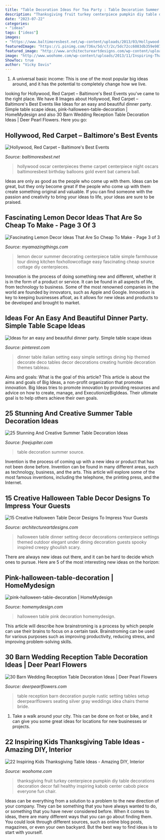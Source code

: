 ```yaml
---
title: "Table Decoration Ideas For Tea Party : Table Decoration Summer Source"
description: "Thanksgiving fruit turkey centerpiece pumpkin diy table decorations decoration decor fall healthy inspiring kabob center cabob piece everyone fun chair"
date: "2023-07-22"
categories:
- "ideas"
tags: ["ideas"]
images:
- "https://www.baltimoresbest.net/wp-content/uploads/2013/03/Hollywood-45-Nevada-080306-1.jpg"
featuredImage: "https://i.pinimg.com/736x/5d/c7/2c/5dc72cc6083db359e98739470c62c31b.jpg"
featured_image: "http://www.architectureartdesigns.com/wp-content/uploads/2015/09/982-630x473.jpg"
image: "http://www.woohome.com/wp-content/uploads/2013/11/Inspiring-Thanksgiving-Kids-Tables-4.jpg"
ShowToc: true
author: "Vicky Davis"
---
```



1. A universal basic income: This is one of the most popular big ideas around, and it has the potential to completely change how we live.

	

		
looking for Hollywood, Red Carpet – Baltimore&#039;s Best Events you've came to the right place. We have 8 Images about Hollywood, Red Carpet – Baltimore&#039;s Best Events like Ideas for an easy and beautiful dinner party. Simple table scape ideas, pink-halloween-table-decoration | HomeMydesign and also 30 Barn Wedding Reception Table Decoration Ideas | Deer Pearl Flowers. Here you go:
		
    
## Hollywood, Red Carpet – Baltimore&#039;s Best Events

<img loading=lazy src="https://www.baltimoresbest.net/wp-content/uploads/2013/03/Hollywood-45-Nevada-080306-1.jpg" onerror="this.onerror=null;this.src='https://tse1.mm.bing.net/th?id=OIP.Ec0jWglAitrFUJ5e9kUFsAHaJ4&amp;pid=15.1';" alt="Hollywood, Red Carpet – Baltimore&#039;s Best Events">

_Source: baltimoresbest.net_

>hollywood oscar centerpieces theme carpet centerpiece night oscars baltimoresbest birthday balloons gold event bat camera ball. 

	

Ideas are only as good as the people who come up with them.
Ideas can be great, but they only become great if the people who come up with them create something original and valuable. If you can find someone with the passion and creativity to bring your ideas to life, your ideas are sure to be praised.

    
## Fascinating Lemon Decor Ideas That Are So Cheap To Make - Page 3 Of 3

<img loading=lazy src="https://myamazingthings.com/wp-content/uploads/2018/03/lemon-decor-13-.jpg" onerror="this.onerror=null;this.src='https://tse1.mm.bing.net/th?id=OIP.sXV6D3B7YU3yynJJDlbZ9QHaLI&amp;pid=15.1';" alt="Fascinating Lemon Decor Ideas That Are So Cheap To Make - Page 3 of 3">

_Source: myamazingthings.com_

>lemon decor summer decorating centerpiece table simple farmhouse tour dining kitchen foxhollowcottage easy fascinating cheap source cottage diy centerpieces. 

	

Innovation is the process of doing something new and different, whether it is in the form of a product or service. It can be found in all aspects of life, from technology to business. Some of the most renowned companies in the world are founded by innovators, such as Apple and Google. Innovation is key to keeping businesses afloat, as it allows for new ideas and products to be developed and brought to market.

    
## Ideas For An Easy And Beautiful Dinner Party. Simple Table Scape Ideas

<img loading=lazy src="https://i.pinimg.com/736x/5d/c7/2c/5dc72cc6083db359e98739470c62c31b.jpg" onerror="this.onerror=null;this.src='https://tse1.mm.bing.net/th?id=OIP.x9nf2sjmc5ScqXalVG9CswHaJ4&amp;pid=15.1';" alt="Ideas for an easy and beautiful dinner party. Simple table scape ideas">

_Source: pinterest.com_

>dinner table italian setting easy simple settings dining hip themed decorate deco tables decor decorations creating humble decoration themes tableau. 

	

Aims and goals: What is the goal of this article?
This article is about the aims and goals of Big Ideas, a non-profit organization that promotes innovation. Big Ideas tries to promote innovation by providing resources and advice on how to create, manage, and ExecutionizeBigIdeas. Their ultimate goal is to help others achieve their own goals.

    
## 25 Stunning And Creative Summer Table Decoration Ideas

<img loading=lazy src="http://www.freejupiter.com/wp-content/uploads/2018/04/Summer-Table-Decoration-Ideas-4.jpg" onerror="this.onerror=null;this.src='https://tse1.mm.bing.net/th?id=OIP.ic0_hgXOWVaZwJ-yGcirQwHaLH&amp;pid=15.1';" alt="25 Stunning And Creative Summer Table Decoration Ideas">

_Source: freejupiter.com_

>table decoration summer source. 

	

Invention is the process of coming up with a new idea or product that has not been done before. Invention can be found in many different areas, such as technology, business, and the arts. This article will explore some of the most famous inventions, including the telephone, the printing press, and the Internet.

    
## 15 Creative Halloween Table Decor Designs To Impress Your Guests

<img loading=lazy src="http://www.architectureartdesigns.com/wp-content/uploads/2015/09/982-630x473.jpg" onerror="this.onerror=null;this.src='https://tse2.mm.bing.net/th?id=OIP.rBufs-SCGqjEUiUvWgF7eAHaFj&amp;pid=15.1';" alt="15 Creative Halloween Table Decor Designs To Impress Your Guests">

_Source: architectureartdesigns.com_

>halloween table dinner setting decor decorations centerpiece settings themed outdoor elegant under dining decoration guests spooky inspired creepy ghoulish scary. 

	

There are always new ideas out there, and it can be hard to decide which ones to pursue. Here are 5 of the most interesting new ideas on the horizon: 

    
## Pink-halloween-table-decoration | HomeMydesign

<img loading=lazy src="https://homemydesign.com/wp-content/uploads/2014/09/pink-halloween-table-decoration.jpg" onerror="this.onerror=null;this.src='https://tse4.mm.bing.net/th?id=OIP.SY18StK4O_4xomBvnvwmowHaLH&amp;pid=15.1';" alt="pink-halloween-table-decoration | HomeMydesign">

_Source: homemydesign.com_

>halloween table pink decoration homemydesign. 

	

This article will describe how brainstroming is a process by which people can use their brains to focus on a certain task. Brainstroming can be used for various purposes such as improving productivity, reducing stress, and improving problem-solving skills.

    
## 30 Barn Wedding Reception Table Decoration Ideas | Deer Pearl Flowers

<img loading=lazy src="http://www.deerpearlflowers.com/wp-content/uploads/2015/04/rustic-purple-barn-wedding-reception-table-setting-ideas.jpg" onerror="this.onerror=null;this.src='https://tse3.mm.bing.net/th?id=OIP.uDVleVqNCucwIt3IgFxLUgHaLH&amp;pid=15.1';" alt="30 Barn Wedding Reception Table Decoration Ideas | Deer Pearl Flowers">

_Source: deerpearlflowers.com_

>table reception barn decoration purple rustic setting tables setup deerpearlflowers seating silver gray weddings idea chairs theme bride. 

	

1. Take a walk around your city. This can be done on foot or bike, and it can give you some great ideas for locations for new businesses or projects. 

    
## 22 Inspiring Kids Thanksgiving Table Ideas - Amazing DIY, Interior

<img loading=lazy src="http://www.woohome.com/wp-content/uploads/2013/11/Inspiring-Thanksgiving-Kids-Tables-4.jpg" onerror="this.onerror=null;this.src='https://tse1.mm.bing.net/th?id=OIP.XKAGHeiCcGiwmYp466UrmgHaLK&amp;pid=15.1';" alt="22 Inspiring Kids Thanksgiving Table Ideas - Amazing DIY, Interior">

_Source: woohome.com_

>thanksgiving fruit turkey centerpiece pumpkin diy table decorations decoration decor fall healthy inspiring kabob center cabob piece everyone fun chair. 

	

Ideas can be everything from a solution to a problem to the new direction of your company. They can be something that you have always wanted to do, or something that you have never considered before. When it comes to ideas, there are many different ways that you can go about finding them. You could look through different sources, such as online blog posts, magazines, or even your own backyard. But the best way to find ideas is to start with yourself.

